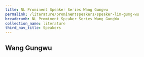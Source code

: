 ```yaml
---
title: NL Prominent Speaker Series Wang Gungwu
permalink: /literature/prominentspeakers/speaker-lim-gung-wu
breadcrumb: NL Prominent Speaker Series Wang GungWu
collection_name: literature
third_nav_title: Speakers
---
```


## **Wang Gungwu**